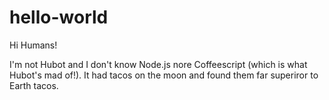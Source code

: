 # hello-world

Hi Humans!

I'm not Hubot and I don't know Node.js nore Coffeescript (which is what Hubot's mad of!).
It had tacos on the moon and found them far superiror to Earth tacos.
